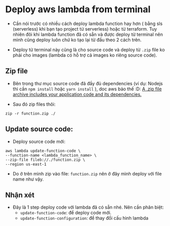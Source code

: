 # Deploy aws lambda from terminal

- Cần nói trước có nhiều cách deploy lambda function hay hơn ( bằng sls (serverless) khi bạn tạo project từ serverless) hoặc từ terraform. Tuy nhiên đôi khi lambda function đã có sẵn và được deploy từ terminal nên mình cũng deploy luôn chứ ko tạo lại từ đầu theo 2 cách trên.

- Deploy từ terminal này cũng là cho source code và deploy từ `.zip` file ko phải cho images (lambda có hỗ trợ cả images ko riêng source code).

## Zip file

- Bên trong thư mục source code đã đầy đủ dependencies (ví dụ: Nodejs thì cần `npm install` hoặc `yarn install` ), doc aws bảo thế :D: [A .zip file archive includes your application code and its dependencies.](https://docs.aws.amazon.com/lambda/latest/dg/gettingstarted-package.html#gettingstarted-package-zip)

- Sau đó zip files thôi:

```
zip -r function.zip ./
```

## Update source code:

- Deploy source code mới:

```
aws lambda update-function-code \
--function-name <lambda_function_name> \
--zip-file fileb://./function.zip \
--region us-east-1
```

- Do ở trên mình zip vào file: `function.zip` nên ở đây mình deploy với file name như vậy.

## Nhận xét

- Đây là 1 step deploy code với lambda đã có sẵn nhé. Nên cần phân biệt:
  - `update-function-code`: để deploy code mới.
  - `update-function-configuration`: để thay đổi cấu hình lambda
